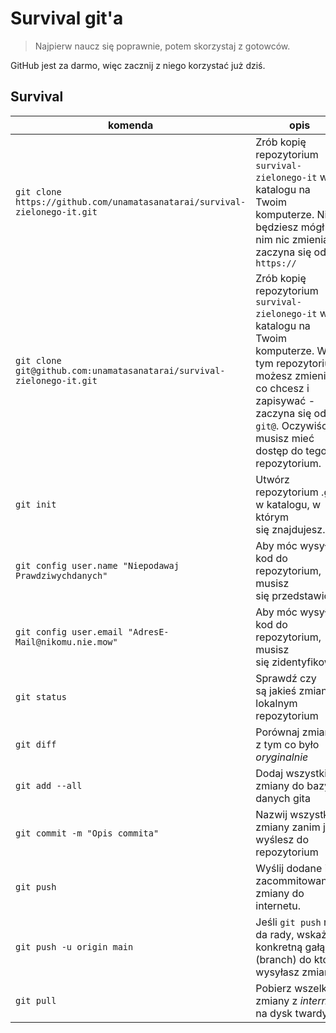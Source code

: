 Survival git'a
==============

> Najpierw naucz się poprawnie, potem skorzystaj z gotowców.

GitHub jest za darmo, więc zacznij z niego korzystać już dziś.

## Survival

|komenda|opis|
|---|---|
|`git clone https://github.com/unamatasanatarai/survival-zielonego-it.git`|Zrób kopię repozytorium `survival-zielonego-it` w katalogu na Twoim komputerze. Nie będziesz mógł w nim nic zmieniać - zaczyna się od `https://`|
|`git clone git@github.com:unamatasanatarai/survival-zielonego-it.git`|Zrób kopię repozytorium `survival-zielonego-it` w katalogu na Twoim komputerze. W tym repozytorium możesz zmieniać co chcesz i zapisywać - zaczyna się od `git@`. Oczywiście, musisz mieć dostęp do tego repozytorium.|
|`git init`|Utwórz repozytorium .git w katalogu, w którym się znajdujesz.
|`git config user.name "Niepodawaj Prawdziwychdanych"`|Aby móc wysyłać kod do repozytorium, musisz się przedstawić|
|`git config user.email "AdresE-Mail@nikomu.nie.mow"`|Aby móc wysyłać kod do repozytorium, musisz się zidentyfikować|
|`git status`|Sprawdź czy są jakieś zmiany w lokalnym repozytorium|
|`git diff`|Porównaj zmiany z tym co było _oryginalnie_|
|`git add --all`|Dodaj wszystkie zmiany do bazy danych gita|
|`git commit -m "Opis commita"`|Nazwij wszystkie zmiany zanim je wyślesz do repozytorium|
|`git push`|Wyślij dodane i zacommitowane zmiany do internetu.|
|`git push -u origin main`|Jeśli `git push` nie da rady, wskaż konkretną gałąź (branch) do której wysyłasz zmiany.|
|`git pull`|Pobierz wszelkie zmiany z _internetu_ na dysk twardy|